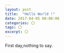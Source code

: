 ```yaml
---
layout: post
title:  "Hello World !"
date: 2017-04-05 00:00:00
categories: 〇
tags: 〇
excerpt: 〇
---
```


First day,nothing to say.


